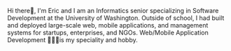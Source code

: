 <!--
**HaoyangChen/HaoyangChen** is a ✨ _special_ ✨ repository because its `README.md` (this file) appears on your GitHub profile.

Here are some ideas to get you started:

- 🔭 I’m currently working on ...
- 🌱 I’m currently learning ...
- 👯 I’m looking to collaborate on ...
- 🤔 I’m looking for help with ...
- 💬 Ask me about ...
- 📫 How to reach me: ...
- 😄 Pronouns: ...
- ⚡ Fun fact: ...
-->

Hi there👋, I'm Eric and I am an Informatics senior specializing in Software Development at the University of Washington. Outside of school, I had built and deployed large-scale web, mobile applications, and management systems for startups, enterprises, and NGOs. Web/Mobile Application Development 👨🏻‍💻is my speciality and hobby.

